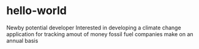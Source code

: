 # hello-world
Newby potential developer
Interested in developing a climate change application for tracking amout of money fossil fuel companies make on an annual basis
